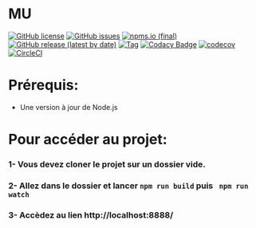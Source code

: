 # MU


[![GitHub license](https://img.shields.io/github/license/Filipedel/MU)](https://github.com/Filipedel/MU/blob/main/License.md)
[![GitHub issues](https://img.shields.io/github/issues/Filipedel/mu)](https://github.com/Filipedel/mu/issues)
[![npms.io (final)](https://img.shields.io/npms-io/quality-score/mu)](https://npms.io/)
[![GitHub release (latest by date)](https://img.shields.io/github/v/release/Filipedel/mu)](.travis.yml)
[![Tag](https://img.shields.io/github/tag/Filipedel/mu.svg?label=tag&style=flat-square)](.travis.yml)
[![Codacy Badge](https://app.codacy.com/project/badge/Grade/1f3ba4a638cb4413b44bc20ea7be2073)](https://www.codacy.com/gh/Filipedel/mu/dashboard?utm_source=github.com&amp;utm_medium=referral&amp;utm_content=Filipedel/mu&amp;utm_campaign=Badge_Grade)
[![codecov](https://codecov.io/gh/Filipedel/mu/branch/main/graph/badge.svg?token=OVLOCNDSL9)](https://codecov.io/gh/Filipedel/mu)
[![CircleCI](https://circleci.com/gh/Filipedel/mu.svg?style=svg)](https://circleci.com/gh/circleci/circleci-docs)


# Prérequis:
  - Une version à jour de Node.js



# Pour accéder au projet:

### 1- Vous devez cloner le projet sur un dossier vide.

### 2- Allez dans le dossier et lancer ```npm run build``` puis ``` npm run watch```

### 3- Accèdez au lien http://localhost:8888/ 
